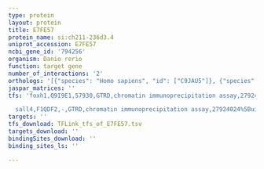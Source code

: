 ```yaml
---
type: protein
layout: protein
title: E7FE57
protein_name: si:ch211-236d3.4
uniprot_accession: E7FE57
ncbi_gene_id: '794256'
organism: Danio rerio
function: target gene
number_of_interactions: '2'
orthologs: '[{"species": "Homo sapiens", "id": ["C9JAU5"]}, {"species": "Mus musculus", "id": ["<a href=\"/protein/q78tu8\">Q78TU8</a>"]}, {"species": "Rattus norvegicus", "id": ["F1M8H7"]}]'
jaspar_matrices: ''
tfs: 'foxh1,Q9I9E1,57930,GTRD,chromatin immunoprecipitation assay,27924024%5Buid%5D,No

  sall4,F1QDF2,-,GTRD,chromatin immunoprecipitation assay,27924024%5Buid%5D,No'
targets: ''
tfs_download: TFLink_tfs_of_E7FE57.tsv
targets_download: ''
bindingSites_download: ''
binding_sites_ls: ''

---
```

